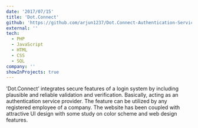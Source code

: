 ```yaml
---
date: '2017/07/15'
title: 'Dot.Connect'
github: 'https://github.com/arjun1237/Dot.Connect-Authentication-Service-Provider'
external: ''
tech:
  - PHP
  - JavaScript
  - HTML
  - CSS
  - SQL
company: ''
showInProjects: true
---
```


’Dot.Connect’ integrates secure features of a login system by including plausible and reliable validation and verification. Basically, acting as an authentication service provider. The feature can be utilized by any registered employee of a company. The website has been coupled with attractive UI design with some study on color scheme and web design features.
